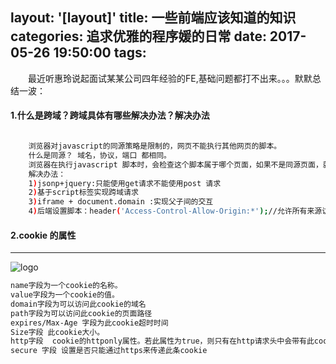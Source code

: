 layout: '[layout]'
title: 一些前端应该知道的知识
categories: 追求优雅的程序媛的日常
date: 2017-05-26 19:50:00
tags:
---

&emsp;&emsp;最近听惠玲说起面试某某公司四年经验的FE,基础问题都打不出来。。。默默总结一波：

#### 1.什么是跨域？跨域具体有哪些解决办法？解决办法

``` bash

    浏览器对javascript的同源策略是限制的，网页不能执行其他网页的脚本。
    什么是同源？ 域名，协议，端口 都相同。
    浏览器在执行javascript 脚本时，会检查这个脚本属于哪个页面，如果不是同源页面，就不会执行
    解决办法：
    1)jsonp+jquery:只能使用get请求不能使用post 请求
    2)基于script标签实现跨域请求
    3)iframe + document.domain :实现父子间的交互
    4)后端设置脚本：header('Access-Control-Allow-Origin:*');//允许所有来源访问

```

#### 2.cookie 的属性
***
![logo](../../../../images/YY.jpg)

``` bash
name字段为一个cookie的名称。
value字段为一个cookie的值。
domain字段为可以访问此cookie的域名
path字段为可以访问此cookie的页面路径
expires/Max-Age 字段为此cookie超时时间
Size字段 此cookie大小。
http字段  cookie的httponly属性。若此属性为true，则只有在http请求头中会带有此cookie的信息，而不能通过document.cookie来访问此cookie
secure 字段 设置是否只能通过https来传递此条cookie
```


